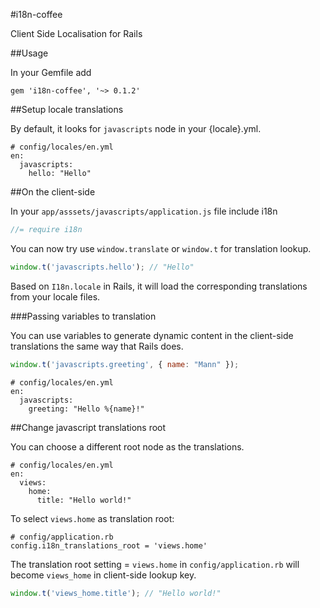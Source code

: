 #i18n-coffee

Client Side Localisation for Rails


##Usage

In your Gemfile add

    gem 'i18n-coffee', '~> 0.1.2'

##Setup locale translations

By default, it looks for `javascripts` node in your {locale}.yml.

    # config/locales/en.yml
    en:
      javascripts:
        hello: "Hello"

##On the client-side

In your `app/asssets/javascripts/application.js` file include i18n

```javascript
//= require i18n
```

You can now try use `window.translate` or `window.t` for translation lookup.

```javascript
window.t('javascripts.hello'); // "Hello"
```

Based on `I18n.locale` in Rails, it will load the corresponding translations from your locale files.

###Passing variables to translation

You can use variables to generate dynamic content in the client-side translations the same way that Rails does.

```javascript
window.t('javascripts.greeting', { name: "Mann" });
```

    # config/locales/en.yml
    en:
      javascripts:
        greeting: "Hello %{name}!"
        
##Change javascript translations root

You can choose a different root node as the translations.

    # config/locales/en.yml
    en:
      views:
        home:
          title: "Hello world!"

To select `views.home` as translation root:

    # config/application.rb
    config.i18n_translations_root = 'views.home'

The translation root setting = `views.home` in `config/application.rb` will become `views_home` in client-side lookup key.  

```javascript
window.t('views_home.title'); // "Hello world!"
```
